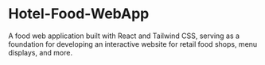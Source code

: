 # Hotel-Food-WebApp
A food web application built with React and Tailwind CSS, serving as a foundation for developing an interactive website for retail food shops, menu displays, and more.
